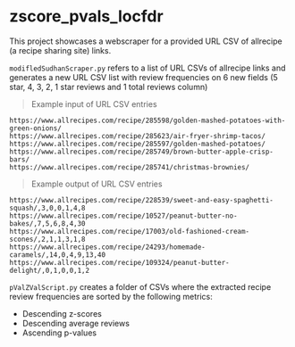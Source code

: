 # zscore_pvals_locfdr

This project showcases a webscraper for a provided URL CSV of allrecipe (a recipe sharing site) links. 

`modifledSudhanScraper.py` refers to a list of URL CSVs of allrecipe links and generates a new URL CSV list with review frequencies on 6 new fields (5 star, 4, 3, 2, 1 star reviews and 1 total reviews column)

> Example input of URL CSV entries
```
https://www.allrecipes.com/recipe/285598/golden-mashed-potatoes-with-green-onions/
https://www.allrecipes.com/recipe/285623/air-fryer-shrimp-tacos/
https://www.allrecipes.com/recipe/285597/golden-mashed-potatoes/
https://www.allrecipes.com/recipe/285749/brown-butter-apple-crisp-bars/
https://www.allrecipes.com/recipe/285741/christmas-brownies/
```

> Example output of URL CSV entries
```
https://www.allrecipes.com/recipe/228539/sweet-and-easy-spaghetti-squash/,3,0,0,1,4,8
https://www.allrecipes.com/recipe/10527/peanut-butter-no-bakes/,7,5,6,8,4,30
https://www.allrecipes.com/recipe/17003/old-fashioned-cream-scones/,2,1,1,3,1,8
https://www.allrecipes.com/recipe/24293/homemade-caramels/,14,0,4,9,13,40
https://www.allrecipes.com/recipe/109324/peanut-butter-delight/,0,1,0,0,1,2
```

`pValZValScript.py` creates a folder of CSVs where the extracted recipe review frequencies are sorted by the following metrics:
* Descending z-scores
* Descending average reviews
* Ascending p-values

